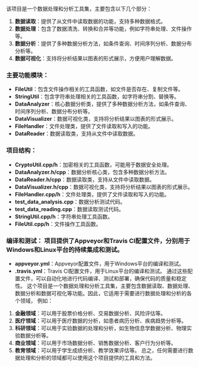 该项目是一个数据处理和分析工具集，主要包含以下几个部分：
1. **数据读取**：提供了从文件中读取数据的功能，支持多种数据格式。
2. **数据处理**：包含了数据清洗、转换和合并等功能，例如字符串处理、文件操作等。
3. **数据分析**：提供了多种数据分析方法，如条件查询、时间序列分析、数据分布分析等。
4. **数据可视化**：支持将分析结果以图表的形式展示，方便用户理解数据。
### 主要功能模块：
   - **FileUtil**：包含文件操作相关的工具函数，如文件是否存在、复制文件等。
   - **StringUtil**：包含字符串处理相关的工具函数，如字符串分割、替换等。
   - **DataAnalyzer**：核心数据分析类，提供了多种数据分析方法，如条件查询、时间序列分析、数据分布分析等。
   - **DataVisualizer**：数据可视化类，支持将分析结果以图表的形式展示。
   - **FileHandler**：文件处理类，提供了文件读取和写入的功能。
   - **DataReader**：数据读取类，支持从文件中读取数据。
### 项目结构：
   - **CryptoUtil.cpp/h**：加密相关的工具函数，可能用于数据安全处理。
   - **DataAnalyzer.h/cpp**：数据分析核心类，包含多种数据分析方法。
   - **DataReader.h/cpp**：数据读取类，支持从文件中读取数据。
   - **DataVisualizer.h/cpp**：数据可视化类，支持将分析结果以图表的形式展示。
   - **FileHandler.cpp/h**：文件处理类，提供了文件读取和写入的功能。
   - **test_data_analysis.cpp**：数据分析测试代码。
   - **test_data_reading.cpp**：数据读取测试代码。
   - **StringUtil.cpp/h**：字符串处理工具函数。
   - **FileUtil.cpp/h**：文件操作工具函数。
### 编译和测试： 项目提供了Appveyor和Travis CI配置文件，分别用于Windows和Linux平台的持续集成和测试。 
   - **appveyor.yml**：Appveyor配置文件，用于Windows平台的编译和测试。
   - **.travis.yml**：Travis CI配置文件，用于Linux平台的编译和测试。 通过这些配置文件，可以自动化地进行代码编译、测试和部署，确保代码的质量和稳定性。
这个项目是一个数据处理和分析工具集，主要包含数据读取、数据处理、数据分析和数据可视化等功能。因此，它适用于需要进行数据处理和分析的各个领域，
例如：
1. **金融领域**：可以用于股票价格分析、交易数据分析、风险评估等。
2. **医疗领域**：可以用于医疗数据的分析，如患者病历分析、疾病趋势分析等。
3. **科研领域**：可以用于实验数据的处理和分析，如生物信息学数据分析、物理实验数据分析等。
4. **商业领域**：可以用于市场数据分析、销售数据分析、客户行为分析等。
5. **教育领域**：可以用于学生成绩分析、教学效果评估等。
总之，任何需要进行数据处理和分析的领域都可以使用这个项目提供的工具和方法。
